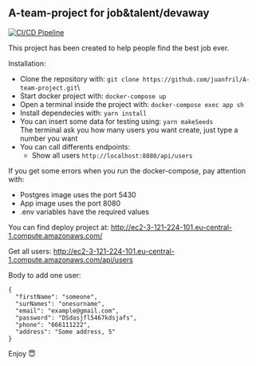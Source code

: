 ## A-team-project for job&talent/devaway

[![CI/CD Pipeline](https://github.com/juanfril/A-team-project/actions/workflows/workflow.yml/badge.svg?branch=main)](https://github.com/juanfril/A-team-project/actions/workflows/workflow.yml)

This project has been created to help people find the best job ever.

Installation:

- Clone the repository with:
  `git clone https://github.com/juanfril/A-team-project.git`\
- Start docker project with:
  `docker-compose up`
- Open a terminal inside the project with:
  `docker-compose exec app sh`
- Install dependecies with:
  `yarn install`
- You can insert some data for testing using:
  `yarn makeSeeds` </br>
  The terminal ask you how many users you want create, just type a number you want
- You can call differents endpoints:
  - Show all users
    `http://localhost:8080/api/users`

If you get some errors when you run the docker-compose, pay attention with:

- Postgres image uses the port 5430
- App image uses the port 8080
- .env variables have the required values

You can find deploy project at: http://ec2-3-121-224-101.eu-central-1.compute.amazonaws.com/

Get all users: http://ec2-3-121-224-101.eu-central-1.compute.amazonaws.com/api/users

Body to add one user:

```
{
  "firstName": "someone",
  "surNames": "onesurname",
  "email": "example@gmail.com",
  "password": "DSdasjfl5467kdsjafs",
  "phone": "666111222",
  "address": "Some address, 5"
}
```

Enjoy 😇
